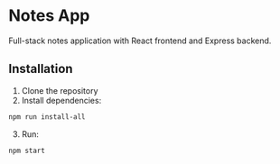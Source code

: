 # Notes App

Full-stack notes application with React frontend and Express backend.

## Installation

1. Clone the repository
2. Install dependencies:
```bash
npm run install-all
```
3. Run:
```bash
npm start
```
